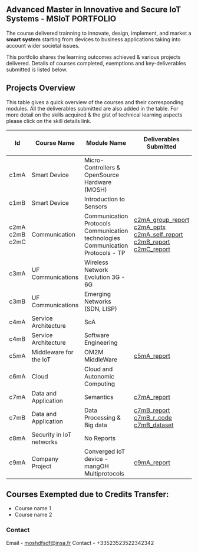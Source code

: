 ## Advanced Master in Innovative and Secure IoT Systems - MSIoT PORTFOLIO

The course delivered trainning to innovate, design, implement, and market a **smart system** starting from devices to business applications taking into account wider societal issues.

This portfolio shares the learning outcomes achieved & various projects delivered. Details of courses completed, exemptions and key-deliverables submitted is listed below.

## Projects Overview

This table gives a quick overview of the courses and their corresponding modules. All the deliverables submitted are also added in the table. For more detail on the skills acquired & the gist of technical learning aspects please click on the skill details link.

|Id|Course Name|Module Name|Deliverables Submitted|Skills & Learnings acquired|
|------|------|------|------|-----|
|c1mA|Smart Device|Micro-Controllers & OpenSource Hardware (MOSH)|||
|c1mB|Smart Device|Introduction to Sensors|||
|c2mA<br>c2mB<br>c2mC|Communication|Communication Protocols<br>Communication technologies<br>Communication Protocols - TP|[c2mA_group_report](./assets/course2/course_2_1_2.pdf)<br>[c2mA_pptx](./assets/course2/course_2_1_1.pdf)<br>[c2mA_self_report](./assets/course2/course_2_2.pdf)<br>[c2mB_report](./assets/course2/course_2_3.pdf)<br>[c2mC_report](./assets/course2/course_2_4.pdf)|[c2_skills](./course2.md)|
|c3mA|UF Communications|Wireless Network Evolution 3G - 6G|||
|c3mB|UF Communications|Emerging Networks (SDN, LISP)|||
|c4mA|Service Architecture|SoA|||
|c4mB|Service Architecture|Software Engineering|||
|c5mA|Middleware for the IoT|OM2M MiddleWare|[c5mA_report](./assets/course5/course_5_1.pdf)|[c5mA_skills](./course5a.md)|
|c6mA|Cloud|Cloud and Autonomic Computing|||
|c7mA|Data and Application|Semantics|[c7mA_report](./assets/course7/course_7_1.pdf)|[c7mA_skills](./course7a.md)|
|c7mB|Data and Application|Data Processing & Big data|[c7mB_report](./assets/course7/course_7_2.pdf)<br>[c7mB_r_code](./assets/course7/global-tem.Rmd)<br>[c7mB_dataset](./assets/course7/climate-change-earth-surface-temperature-data.zip)|[c7mB_skills](./course7b.md)|
|c8mA|Security in IoT networks|No Reports||
|c9mA|Company Project|Converged IoT device - mangOH Multiprotocols|[c9mA_report](./assets/course9/course_9_1.pdf)|[c9mA_skills](./course9a.md)|

## Courses Exempted due to Credits Transfer: 

- Course name 1 
- Course name 2 


### Contact

Email - moshdfsdf@insa.fr
Contact - +33523523522342342
